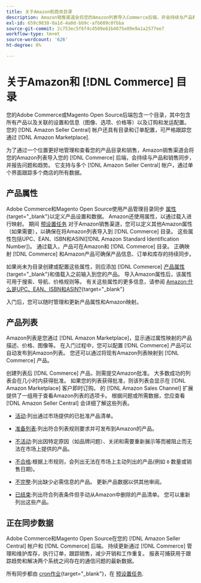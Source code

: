 ```yaml
---
title: 关于Amazon和商务目录
description: Amazon销售渠道会将您的Amazon列表导入Commerce后端，并会持续与产品和销售同步。
exl-id: 659c9830-0a1d-4a0d-bb9c-afb609c0fbba
source-git-commit: 2c753ec5f6f4cd509e61b4875e09e9a1a2577ee7
workflow-type: tm+mt
source-wordcount: '626'
ht-degree: 0%

---
```


# 关于Amazon和 [!DNL Commerce] 目录

您的Adobe Commerce或Magento Open Source后端包含一个目录，其中包含所有产品以及关联的设置和信息（图像、选项、价格等）以及订购和发运配置。 您的 [!DNL Amazon Seller Central] 帐户还具有目录和订单配置，可严格跟踪您通过 [!DNL Amazon Marketplace].

为了通过一个位置更好地管理和查看您的产品目录和销售，Amazon销售渠道会将您的Amazon列表导入您的 [!DNL Commerce] 后端，会持续与产品和销售同步，并报告问题和趋势。 它支持与多个 [!DNL Amazon Seller Central] 帐户，通过单个界面跟踪多个商店的所有数据。

## 产品属性

Adobe Commerce和Magento Open Source使用产品管理目录同步 [属性](https://docs.magento.com/user-guide/catalog/product-attributes.html){target=&quot;_blank&quot;}以定义产品设置和数据。 Amazon还使用属性，以通过载入进行映射。 期间 [预设置任务](./amazon-pre-setup-tasks.md) 对于Amazon销售渠道，您可以定义其他Amazon属性（如果需要），以确保在将Amazon列表导入到 [!DNL Commerce] 目录。 这些属性包括UPC、EAN、ISBN和ASIN([!DNL Amazon Standard Identification Number])。 通过载入，产品可在Amazon和 [!DNL Commerce] 目录。 正确映射 [!DNL Commerce] 和Amazon产品可确保产品信息、订单和库存的持续同步。

如果尚未为目录创建或配置这些属性，则应添加 [!DNL Commerce] [产品属性](https://docs.magento.com/user-guide/catalog/product-attributes.html){target=&quot;_blank&quot;}和值载入之前输入到您的产品。 导入Amazon属性后，该属性可用于搜索、导航、价格规则等。 有关这些属性的更多信息，请参阅 [Amazon:什么是UPC、EAN、ISBN和ASIN?](https://www.amazon.com/gp/seller/asin-upc-isbn-info.html){target=&quot;_blank&quot;}

入门后，您可以随时管理和更新产品属性和Amazon映射。

## 产品列表

Amazon列表是您通过 [!DNL Amazon Marketplace]，显示通过属性映射的产品描述、价格、图像等。 在入门过程中，您可以配置 [!DNL Commerce] 产品可以自动发布到Amazon列表。 您还可以通过将现有Amazon列表映射到 [!DNL Commerce] 产品。

创建列表后 [!DNL Commerce] 产品，则需提交Amazon批准。 大多数成功的列表会在几小时内获得批准。 如果您的列表获得批准，则该列表会显示在 [!DNL Amazon Marketplace] 客户即时订购。 的 [!DNL Amazon Sales Channel] 扩展提供了一组用于查看Amazon列表的选项卡。 根据问题或所需数据，您应查看 [!DNL Amazon Seller Central] 会详细了解这些列表。

- [活动](./active-listings.md):列出通过市场提供的已批准产品清单。

- [准备列表](./ready-to-list.md):列出符合列表规则要求并可发布到Amazon的产品。

- [不活动](./inactive-listings.md):列出因特定原因（如品牌问题）、关闭和需要重新展示等而被阻止而无法在市场上提供的产品。

- [不合格](./ineligible-listings.md):根据上市规则，会列出无法在市场上主动列出的产品(例如 `0` 数量或销售日期)。

- [不完整](./incomplete-listings.md):列出缺少必需信息的产品。 更新产品数据以供其他审阅。

- [已结束](./ended-listings.md):列出符合列表条件但手动从Amazon中删除的产品清单。 您可以重新列出这些产品。

## 正在同步数据

Adobe Commerce和Magento Open Source在您的 [!DNL Amazon Seller Central] 帐户和 [!DNL Commerce] 后端。 持续更新通过 [!DNL Commerce] 管理和维护库存，执行订单，跟踪销售，减少开销和工作重复。 报表可捕获用于跟踪趋势和解决两个系统之间存在的通信问题的最新数据。

所有同步都由 [cron作业](https://docs.magento.com/user-guide/system/cron.html){target=&quot;_blank&quot;}，在 [预设置任务](./amazon-pre-setup-tasks.md).
